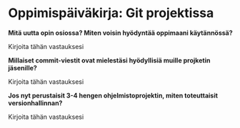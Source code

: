 # Oppimispäiväkirja: Git projektissa

__Mitä uutta opin osiossa? Miten voisin hyödyntää oppimaani käytännössä?__

Kirjoita tähän vastauksesi

__Millaiset commit-viestit ovat mielestäsi hyödyllisiä muille projketin jäsenille?__

Kirjoita tähän vastauksesi

__Jos nyt perustaisit 3-4 hengen ohjelmistoprojektin, miten toteuttaisit versionhallinnan?__

Kirjoita tähän vastauksesi